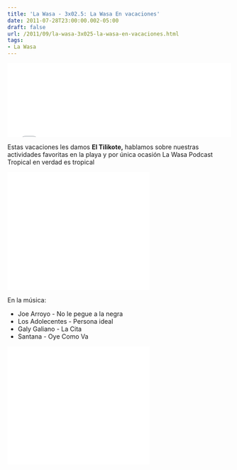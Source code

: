 ```yaml
---
title: 'La Wasa - 3x02.5: La Wasa En vacaciones'
date: 2011-07-28T23:00:00.002-05:00
draft: false
url: /2011/09/la-wasa-3x025-la-wasa-en-vacaciones.html
tags: 
- La Wasa
---
```


<iframe width="100%" height="166" scrolling="no" frameborder="no" src="//w.soundcloud.com/player/?url=http%3A%2F%2Fapi.soundcloud.com%2Ftracks%2F85037782&amp;color=ff6600&amp;auto_play=false&amp;show_artwork=true"></iframe>

Estas vacaciones les damos **El Tilikote,** hablamos sobre nuestras actividades favoritas en la playa y por única ocasión La Wasa Podcast Tropical en verdad es tropical

  

  

  

<object class="BLOGGER-youtube-video" classid="clsid:D27CDB6E-AE6D-11cf-96B8-444553540000" codebase="http://download.macromedia.com/pub/shockwave/cabs/flash/swflash.cab#version=6,0,40,0" data-thumbnail-src="http://3.gvt0.com/vi/JiR1APoFXdc/0.jpg" height="266" width="320">
<param name="movie" value="//www.youtube.com/v/JiR1APoFXdc&amp;fs=1&amp;source=uds">
<param name="bgcolor" value="#FFFFFF">
<embed width="320" height="266" src="//www.youtube.com/v/JiR1APoFXdc&amp;fs=1&amp;source=uds" type="application/x-shockwave-flash">
</object>

  

En la música:  

*   Joe Arroyo  \- No le pegue a la negra
*   Los Adolecentes  \- Persona ideal
*   Galy Galiano  \- La Cita
*   Santana  \- Oye Como Va

<object class="BLOGGER-youtube-video" classid="clsid:D27CDB6E-AE6D-11cf-96B8-444553540000" codebase="http://download.macromedia.com/pub/shockwave/cabs/flash/swflash.cab#version=6,0,40,0" data-thumbnail-src="http://2.gvt0.com/vi/q3XSXvas7wY/0.jpg" height="266" width="320">
<param name="movie" value="//www.youtube.com/v/q3XSXvas7wY&amp;fs=1&amp;source=uds">
<param name="bgcolor" value="#FFFFFF">
<embed width="320" height="266" src="//www.youtube.com/v/q3XSXvas7wY&amp;fs=1&amp;source=uds" type="application/x-shockwave-flash">
</object>